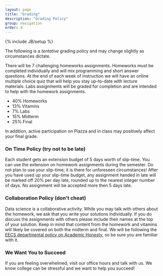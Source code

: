 ```yaml
---
layout: page
title: "Grading"
description: "Grading Policy"
group: navigation
order: 4
---
```


{% include JB/setup %}

The following is a _tentative_ grading policy and may change slightly as circumstances dictate. 

There will be 7 challenging homeworks assignments.  Homeworks must be completed individually and will mix programming and short answer questions.  At the end of each week of instruction we will have an online multiple choice quiz that will help you stay up-to-date with lecture materials. Labs assignments will be graded for completion and are intended to help with the homework assignments.

* 40% Homeworks
* 13% Vitamins
* 7% Labs
* 15% Midterm
* 25% Final

In addition, active participation on Piazza and in class may positively affect your final grade.


### On Time Policy (try not to be late)

Each student gets an extension budget of 5 days worth of slip-time. 
You can use the extension on homework assignments during the semester. 
Do not plan to use your slip-time; it is there for unforeseen circumstances! 
After you have used up your slip-time budget, any assignment handed in late will be marked off 20% per day late, rounded up to the nearest integer number of days. 
No assignment will be accepted more then 5 days late.


### Collaboration Policy (don't cheat)

Data science is a collaborative activity.
While you may talk with others about the homework, we ask that you write your solutions individually.
If you do discuss the assignments with others please include their names at the top of your solution.
Keep in mind that content from the homework and vitamins will likely be covered on both the midterm and final.
We will be following the [EECS departmental policy on Academic Honesty](https://eecs.berkeley.edu/resources/students/policies#dishonesty), so be sure you are familiar with it.

### We Want You to Succeed

If you are feeling overwhelmed, visit our office hours and talk with us.
We know college can be stressful and we want to help you succeed!


